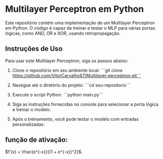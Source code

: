 # Multilayer Perceptron em Python

Este repositório contém uma implementação de um Multilayer Perceptron em Python. O código é capaz de treinar e testar o MLP para várias portas lógicas, como AND, OR e XOR, usando retropropagação.

## Instruções de Uso

Para usar este Multilayer Perceptron, siga os passos abaixo:

1. Clone o repositório em seu ambiente local:
´´´git clone https://github.com/VitorCarvalho67/Multilayer-perceptron.git´´´

2. Navegue até o diretório do projeto:
´´´cd seu-repositorio´´´

3. Execute o script Python:
´´´python main.py´´´

4. Siga as instruções fornecidas no console para selecionar a porta lógica e treinar o modelo.

5. Após o treinamento, você pode testar o modelo com entradas personalizadas.

## função de ativação:

$f'(x) = \frac{e^{-x}}{(1 + e^{-x})^2}$.
